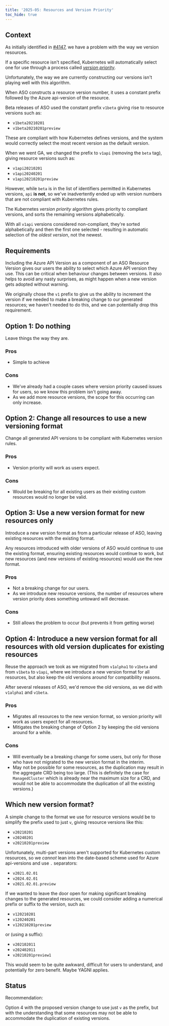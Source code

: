 ```yaml
---
title: '2025-05: Resources and Version Priority'
toc_hide: true
---
```


## Context

As initially identified in [#4147](https://github.com/Azure/azure-service-operator/issues/4147), we have a problem with the way we version resources.

If a specific resource isn't specified, Kubernetes will automatically select one for use through a process called [_version priority_](https://kubernetes.io/docs/tasks/extend-kubernetes/custom-resources/custom-resource-definition-versioning/#version-priority).

Unfortunately, the way we are currently constructing our versions isn't playing well with this algorithm.

When ASO constructs a resource version number, it uses a constant prefix followed by the Azure api-version of the resource.

Beta releases of ASO used the constant prefix `v1beta` giving rise to resource versions such as:

* `v1beta20210201`
* `v1beta20210201preview`

These are compliant with how Kubernetes defines versions, and the system would correctly select the most recent version as the default version.

When we went GA, we changed the prefix to `v1api` (removing the `beta` tag), giving resource versions such as:

* `v1api20210201`
* `v1api20240201`
* `v1api20210201preview`

However, while `beta` is in the list of identifiers permitted in Kubernetes versions, `api` **is not**, so we've inadvertently ended up with version numbers that are not compliant with Kubernetes rules.

The Kubernetes _version priority_ algorithm gives priority to compliant versions, and sorts the remaining versions alphabetically.

With all `v1api` versions considered non-compliant, they're sorted alphabetically and then the first one selected - resulting in automatic selection of the _oldest version_, not the newest.

## Requirements

Including the Azure API Version as a component of an ASO Resource Version gives our users the ability to select which Azure API version they use. This can be critical when behaviour changes between versions. It also helps to avoid any nasty surprises, as might happen when a new version gets adopted without warning.

We originally chose the `v1` prefix to give us the ability to increment the version if we needed to make a breaking change to our generated resources; we haven't needed to do this, and we can potentially drop this requirement.

## Option 1: Do nothing

Leave things the way they are.

### Pros

* Simple to achieve

### Cons

* We've already had a couple cases where version priority caused issues for users, so we know this problem isn't going away.
* As we add more resource versions, the scope for this occurring can only increase.

## Option 2: Change all resources to use a new versioning format

Change all generated API versions to be compliant with Kubernetes version rules.

### Pros

* Version priority will work as users expect.

### Cons

* Would be breaking for all existing users as their existing custom resources would no longer be valid.

## Option 3: Use a new version format for new resources only

Introduce a new version format as from a particular release of ASO, leaving existing resources with the existing format.

Any resources introduced with older versions of ASO would continue to use the existing format, ensuring existing resources would continue to work, but new resources (and new versions of existing resources) would use the new format.

### Pros

* Not a breaking change for our users.
* As we introduce new resource versions, the number of resources where version priority does something untoward will decrease.

### Cons

* Still allows the problem to occur (but prevents it from getting worse)

## Option 4: Introduce a new version format for all resources with old version duplicates for existing resources

Reuse the approach we took as we migrated from `v1alpha1` to `v1beta` and from `v1beta` to `v1api`, where we introduce a new version format for all resources, but also keep the old versions around for compatibility reasons.

After several releases of ASO, we'd remove the old versions, as we did with `v1alpha1` and `v1beta`.

### Pros

* Migrates all resources to the new version format, so version priority will work as users expect for all resources.
* Mitigates the breaking change of Option 2 by keeping the old versions around for a while.

### Cons

* Will eventually be a breaking change for some users, but only for those who have not migrated to the new version format in the interim.
* May not be possible for some resources, as the duplication may result in the aggregate CRD being too large. (This is definitely the case for `ManagedCluster` which is already near the maximum size for a CRD, and would not be able to accommodate the duplication of all the existing versions.)

## Which new version format?

A simple change to the format we use for resource versions would be to simplify the prefix used to just `v`, giving resource versions like this:

* `v20210201`
* `v20240201`
* `v20210201preview`

Unfortunately, multi-part versions aren't supported for Kubernetes custom resources, so we _cannot_ lean into the date-based scheme used for Azure api-versions and use `.` separators:

* `v2021.02.01`
* `v2024.02.01`
* `v2021.02.01.preview`

If we wanted to leave the door open for making significant breaking changes to the generated resources, we could consider adding a numerical prefix or suffix to the version, such as:

* `v120210201`
* `v120240201`
* `v120210201preview`

or (using a suffix):

* `v202102011`
* `v202402011`
* `v20210201preview1`

This would seem to be quite awkward, difficult for users to understand, and potentially for zero benefit. Maybe YAGNI applies.

## Status

Recommendation: 

Option 4 with the proposed version change to use just `v` as the prefix, but with the understanding that some resources may not be able to accommodate the duplication of existing versions.
